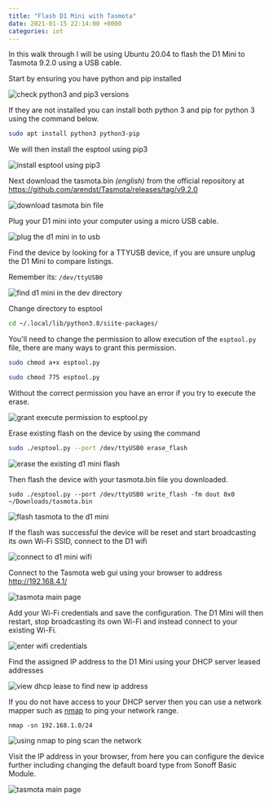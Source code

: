 ```yaml
---
title: "Flash D1 Mini with Tasmota"
date: 2021-01-15 22:14:00 +0000
categories: iot
---
```


In this walk through I will be using Ubuntu 20.04 to flash the D1 Mini to Tasmota 9.2.0 using a USB cable.

Start by ensuring you have python and pip installed

![check python3 and pip3 versions](/assets/images/posts/1-python_pip_install.png)

If they are not installed you can install both python 3 and pip for python 3 using the command below.

```bash
sudo apt install python3 python3-pip
```

We will then install the esptool using pip3

![install esptool using pip3](/assets/images/posts/2-install_pip_esptool.png)

Next download the tasmota.bin *(english)* from the official repository at https://github.com/arendst/Tasmota/releases/tag/v9.2.0

![download tasmota bin file](/assets/images/posts/3-download_tasmota.png)

Plug your D1 mini into your computer using a micro USB cable.

![plug the d1 mini in to usb](/assets/images/posts/4-plug_in_d1.jpg)

Find the device by looking for a TTYUSB device, if you are unsure unplug the D1 Mini to compare listings.

Remember its: `/dev/ttyUSB0`

![find d1 mini in the dev directory](/assets/images/posts/5-find_d1_dev.png)

Change directory to esptool

```bash
cd ~/.local/lib/python3.8/siite-packages/
```

You'll need to change the permission to allow execution of the `esptool.py` file, there are many ways to grant this permission.

```bash
sudo chmod a+x esptool.py
```

```bash
sudo chmod 775 esptool.py
```

Without the correct permission you have an error if you try to execute the erase.

![grant execute permission to esptool.py](/assets/images/posts/6-grant_execute_permission.png)

Erase existing flash on the device by using the command

```bash
sudo ./esptool.py --port /dev/ttyUSB0 erase_flash
```

![erase the existing d1 mini flash](/assets/images/posts/7-erase_flash.png)

Then flash the device with your tasmota.bin file you downloaded.

```
sudo ./esptool.py --port /dev/ttyUSB0 write_flash -fm dout 0x0 ~/Downloads/tasmota.bin
```

![flash tasmota to the d1 mini](/assets/images/posts/8-flash_tasmota.png)

If the flash was successful the device will be reset and start broadcasting its own Wi-Fi SSID, connect to the D1 wifi

![connect to d1 mini wifi](/assets/images/posts/9-d1_wifi_connect.png)

Connect to the Tasmota web gui using your browser to address http://192.168.4.1/

![tasmota main page](/assets/images/posts/10-d1_login_page.png)

Add your Wi-Fi credentials and save the configuration. The D1 Mini will then restart, stop broadcasting its own Wi-Fi and instead connect to your existing Wi-Fi.

![enter wifi credentials](/assets/images/posts/11-wifi_details.png)

Find the assigned IP address to the D1 Mini using your DHCP server leased addresses 

![view dhcp lease to find new ip address](/assets/images/posts/12-tasmota_dhcp_lease.png)

If you do not have access to your DHCP server then you can use a network mapper such as [nmap](https://nmap.org/) to ping your network range.

```
nmap -sn 192.168.1.0/24
```

![using nmap to ping scan the network](/assets/images/posts/13-nmap_tasmota_scan.png)

Visit the IP address in your browser, from here you can configure the device further including changing the default board type from Sonoff Basic Module.

![tasmota main page](/assets/images/posts/14-tasmota_main_page.png)